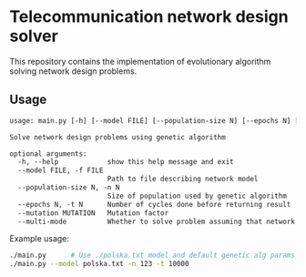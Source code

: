 # Telecommunication network design solver
This repository contains the implementation of evolutionary algorithm solving network design problems.

## Usage

```txt
usage: main.py [-h] [--model FILE] [--population-size N] [--epochs N] [--mutation MUTATION] [--multi-mode]

Solve network design problems using genetic algorithm

optional arguments:
  -h, --help            show this help message and exit
  --model FILE, -f FILE
                        Path to file describing network model
  --population-size N, -n N
                        Size of population used by genetic algorithm
  --epochs N, -t N      Number of cycles done before returning result
  --mutation MUTATION   Mutation factor
  --multi-mode          Whether to solve problem assuming that network support packets commutation
```

Example usage:
```bash
./main.py      # Use ./polska.txt model and default genetic alg params
./main.py --model polska.txt -n 123 -t 10000
```